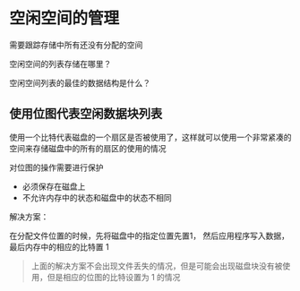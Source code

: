 # 空闲空间的管理

需要跟踪存储中所有还没有分配的空间

空闲空间的列表存储在哪里？

空闲空间列表的最佳的数据结构是什么？



## 使用位图代表空闲数据块列表

使用一个比特代表磁盘的一个扇区是否被使用了，这样就可以使用一个非常紧凑的空间来存储磁盘中的所有的扇区的使用的情况

 对位图的操作需要进行保护

* 必须保存在磁盘上
* 不允许内存中的状态和磁盘中的状态不相同

解决方案：

在分配文件位置的时候，先将磁盘中的指定位置先置1， 然后应用程序写入数据，最后内存中的相应的比特置 1

> 上面的解决方案不会出现文件丢失的情况，但是可能会出现磁盘块没有被使用，但是相应的位图的比特设置为 1 的情况

